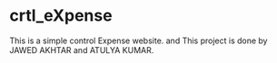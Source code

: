 # crtl_eXpense

This is a simple control Expense website.
and This project is done by JAWED AKHTAR and ATULYA KUMAR.
